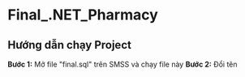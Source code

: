 # Final_.NET_Pharmacy
<h2>Hướng dẫn chạy Project</h2>
<b>Bước 1:</b> Mở file "final.sql" trên SMSS và chạy file này
<b>Bước 2:</b> Đổi tên

